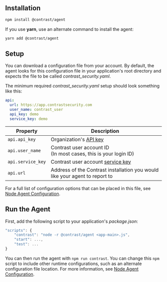<!--
title: "Node.js Agent Installation"
description: "Learn how to install, set up and run the Node.js agent."
tags: "NodeJS agent installation"
-->


## Installation
``` sh
npm install @contrast/agent
```

If you use **yarn**, use an alternate command to install the agent:

``` sh
yarn add @contrast/agent
```

## Setup

You can download a configuration file from your account. By default, the agent looks for this configuration file in your application's root directory and expects the file to be called *contrast_security.yaml*.

The minimum required *contrast_security.yaml* setup should look something like this:

``` yaml
api:
  url: https://app.contrastsecurity.com
  user_name: contrast_user
  api_key: demo
  service_key: demo
```


 Property           | Description
------------------- | ------------
`api.api_key`       | Organization's [API key](user-account.html#profile)
`api.user_name`     | Contrast user account ID <br> (In most cases, this is your login ID)
`api.service_key`   | Contrast user account [service key](user-account.html#profile)
`api.url`           | Address of the Contrast installation you would like your agent to report to


For a full list of configuration options that can be placed in this file, see [Node Agent Configuration](installation-nodeconfig.html).

## Run the Agent

First, add the following script to your application's *package.json*:

``` javascript
"scripts": {
	"contrast": "node -r @contrast/agent <app-main>.js",
	"start": ...,
	"test": ...
}
```

You can then run the agent with `npm run contrast`. You can change this `npm` script to include other runtime configurations, such as an alternate configuration file location. For more information, see [Node Agent Configuration](installation-nodeconfig.html).
